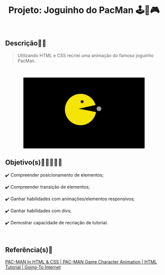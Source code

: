 <h1 align="center">Projeto: Joguinho do PacMan ​🕹️​👾​🎮​</h1> 
<br>

## Descrição:dart::mag_right:

>Utilizando HTML e CSS recriei uma animação do famoso joguinho PacMan.
<br>

<p align="center">
  <img src="src/assets/to_readme/resultado_projeto.gif.gif">
</p>

## Objetivo(s)👨‍💻💬👩‍💻

<p>✔️ Compreender posicionamento de elementos;</p>
<p>✔️ Compreender transição de elementos;</p>
<p>✔️ Ganhar habilidades com animações/elementos responsivos;</p>
<p>✔️ Ganhar habilidades com divs;</p>
<p>✔️ Demostrar capacidade de recriação de tutorial.</p>
<br>

## Referência(s):link:

<a href="https://www.youtube.com/watch?v=ZrQEZkD2ouw&t=12s" target="_blank">PAC-MAN In HTML & CSS | PAC-MAN Game Character Animation | HTML Tutorial | Going-To Internet</a></p>

